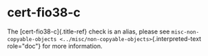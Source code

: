 # cert-fio38-c

The [cert-fio38-c]{.title-ref} check is an alias, please see
`misc-non-copyable-objects <../misc/non-copyable-objects>`{.interpreted-text
role="doc"} for more information.
